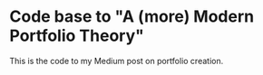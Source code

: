 # Code base to "A (more) Modern Portfolio Theory"
This is the code to my Medium post on portfolio creation. 
